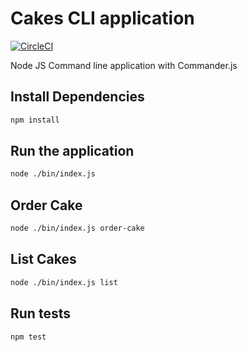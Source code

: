 # Cakes CLI  application

[![CircleCI](https://circleci.com/gh/Dev-Elie/Nodejs-Cake-CLI/tree/main.svg?style=svg)](https://circleci.com/gh/Dev-Elie/Nodejs-Cake-CLI/tree/main)

Node JS Command line application with Commander.js

## Install Dependencies
```bash
npm install
```

## Run the application
```bash
node ./bin/index.js
```

## Order Cake
```bash
node ./bin/index.js order-cake
```

## List Cakes
```bash
node ./bin/index.js list
```

## Run tests
```bash
npm test
```
